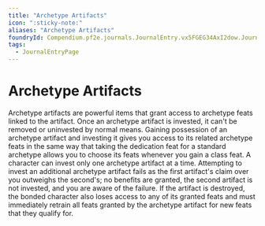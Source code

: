 ```yaml
---
title: "Archetype Artifacts"
icon: ":sticky-note:"
aliases: "Archetype Artifacts"
foundryId: Compendium.pf2e.journals.JournalEntry.vx5FGEG34AxI2dow.JournalEntryPage.hw8OdrhBwmWIJQby
tags:
  - JournalEntryPage
---
```


# Archetype Artifacts
Archetype artifacts are powerful items that grant access to archetype feats linked to the artifact. Once an archetype artifact is invested, it can't be removed or uninvested by normal means. Gaining possession of an archetype artifact and investing it gives you access to its related archetype feats in the same way that taking the dedication feat for a standard archetype allows you to choose its feats whenever you gain a class feat. A character can invest only one archetype artifact at a time. Attempting to invest an additional archetype artifact fails as the first artifact's claim over you outweighs the second's; no benefits are granted, the second artifact is not invested, and you are aware of the failure. If the artifact is destroyed, the bonded character also loses access to any of its granted feats and must immediately retrain all feats granted by the archetype artifact for new feats that they qualify for.